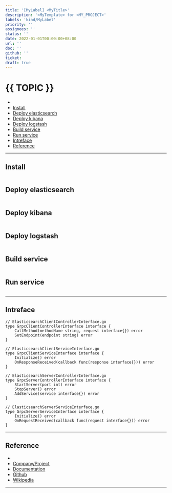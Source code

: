 ```yaml
---
title: '[MyLabel] <MyTitle>'
description: '<MyTemplate> for <MY_PROJECT>'
labels: 'kind/MyLabel'
priority: ''
assignees: ''
status: ''
date: 2022-01-01T00:00:00+08:00
url: ''
doc: ''
github: ''
ticket:
draft: true
---
```


# {{ TOPIC }} <!-- omit in toc -->

- [](#)
- [Install](#install)
- [Deploy elasticsearch](#deploy-elasticsearch)
- [Deploy kibana](#deploy-kibana)
- [Deploy logstash](#deploy-logstash)
- [Build service](#build-service)
- [Run service](#run-service)
- [Intreface](#intreface)
- [Reference](#reference)

---

## [](<URL>)

## Install

```bash

```

## Deploy elasticsearch

```bash

```

## Deploy kibana

```bash

```

## Deploy logstash

```bash

```

## Build service

```bash

```

## Run service

```bash

```

---

## Intreface

```golang
// ElasticsearchClientControllerInterface.go
type GrpcClientControllerInterface interface {
    CallMethod(methodName string, request interface{}) error
    SetEndpoint(endpoint string) error
}
```

```golang
// ElasticsearchClientServiceInterface.go
type GrpcClientServiceInterface interface {
    Initialize() error
    OnResponseReceived(callback func(response interface{})) error
}
```

```golang
// ElasticsearchServerControllerInterface.go
type GrpcServerControllerInterface interface {
    StartServer(port int) error
    StopServer() error
    AddService(service interface{}) error
}
```

```golang
// ElasticsearchServerServiceInterface.go
type GrpcServerServiceInterface interface {
    Initialize() error
    OnRequestReceived(callback func(request interface{})) error
}
```

---

## Reference

- [](<URL>)
- [Company/Project](<https://{{ GITHUB_PROJECT }}.io/>)
- [Documentation](<https://{{ GITHUB_PROJECT }}.io/doc>)
- [Github](<https://github.com/{{ GITHUB_USER }}/{{ GITHUB_PROJECT }}>)
- [Wikipedia](<https://en.wikipedia.org/wiki/{{ TOPIC }}>)

---
